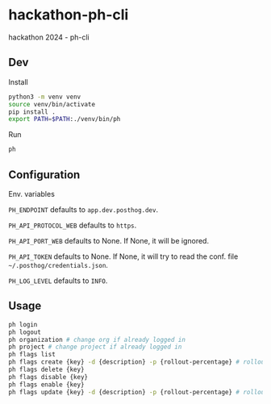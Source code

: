 # hackathon-ph-cli

hackathon 2024 - ph-cli

## Dev

Install

```bash
python3 -m venv venv
source venv/bin/activate
pip install .
export PATH=$PATH:./venv/bin/ph
```

Run

```bash
ph
```

## Configuration

Env. variables

`PH_ENDPOINT` defaults to `app.dev.posthog.dev`.

`PH_API_PROTOCOL_WEB` defaults to `https`.

`PH_API_PORT_WEB` defaults to None. If None, it will be ignored.

`PH_API_TOKEN` defaults to None. If None, it will try to read the conf. file `~/.posthog/credentials.json`.

`PH_LOG_LEVEL` defaults to `INFO`.

## Usage

```bash
ph login
ph logout
ph organization # change org if already logged in
ph project # change project if already logged in
ph flags list
ph flags create {key} -d {description} -p {rollout-percentage} # rollout-percentage defaults to 100
ph flags delete {key}
ph flags disable {key}
ph flags enable {key}
ph flags update {key} -d {description} -p {rollout-percentage} # rollout-percentage defaults to 100
```
